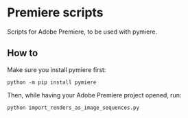 # Premiere scripts
Scripts for Adobe Premiere, to be used with pymiere.
## How to
Make sure you install pymiere first:
```
python -m pip install pymiere
```
Then, while having your Adobe Premiere project opened, run:
```
python import_renders_as_image_sequences.py
```
